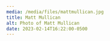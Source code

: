 ```yaml
---
media: /media/files/mattmullican.jpg
title: Matt Mullican
alt: Photo of Matt Mullican
date: 2023-02-14T16:22:00-0500
---
```

